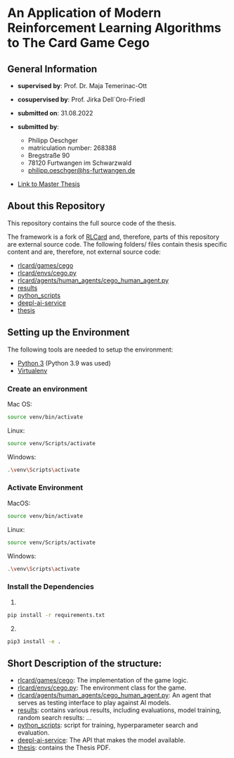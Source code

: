 # An Application of Modern Reinforcement Learning Algorithms to The Card Game Cego 

## General Information

* **supervised by**:  Prof. Dr. Maja Temerinac-Ott
* **cosupervised by**: Prof. Jirka Dell´Oro-Friedl
* **submitted on**: 31.08.2022
* **submitted by**: 
    * Philipp Oeschger
    * matriculation number: 268388
    * Bregstraße 90
    * 78120 Furtwangen im Schwarzwald
    * philipp.oeschger@hs-furtwangen.de

* [Link to Master Thesis](thesis/Philipp_Oeschger_268388_Master_Thesis.pdf)

## About this Repository

This repository contains the full source code of the thesis.

The framework is a fork of [RLCard](https://github.com/datamllab/rlcard) and, therefore, parts of this repository are external source code. The following folders/ files contain thesis specific content and are, therefore, not external source code:

* [rlcard/games/cego](rlcard/games/cego)
* [rlcard/envs/cego.py](rlcard/envs/cego.py)
* [rlcard/agents/human_agents/cego_human_agent.py](rlcard/agents/human_agents/cego_human_agent.py)
* [results](results)
* [python_scripts](python_scripts)
* [deepl-ai-service](deepl-ai-service)
* [thesis](thesis)

## Setting up the Environment

The following tools are needed to setup the environment:

* [Python 3](https://www.python.org/downloads/) (Python 3.9 was used)
* [Virtualenv](https://pypi.org/project/virtualenv/)

### Create an environment

Mac OS:

```bash
source venv/bin/activate
```

Linux:

```bash
source venv/Scripts/activate
```

Windows:

```bash
.\venv\Scripts\activate
```

### Activate Environment

MacOS:

```bash
source venv/bin/activate
```

Linux:

```bash
source venv/Scripts/activate
```

Windows:

```bash
.\venv\Scripts\activate
```

### Install the Dependencies

1.

```bash
pip install -r requirements.txt
```

2.

```bash
pip3 install -e .
```

## Short Description of the structure:

* [rlcard/games/cego](rlcard/games/cego): The implementation of the game logic.
* [rlcard/envs/cego.py](rlcard/envs/cego.py): The environment class for the game.
* [rlcard/agents/human_agents/cego_human_agent.py](rlcard/agents/human_agents/cego_human_agent.py): An agent that serves as testing interface to play against AI models.
* [results](results): contains various results, including evaluations, model training, random search results: ...
* [python_scripts](python_scripts): script for training, hyperparameter search and evaluation.
* [deepl-ai-service](deepl-ai-service): The API that makes the model available.
* [thesis](thesis): contains the Thesis PDF.